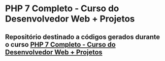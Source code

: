 # PHP 7 Completo - Curso do Desenvolvedor Web + Projetos

## Repositório destinado a códigos gerados durante o curso [PHP 7 Completo - Curso do Desenvolvedor Web + Projetos](https://www.udemy.com/course/php-7-completo/)
